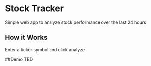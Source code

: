# Stock Tracker
 Simple web app to analyze stock performance over the last 24 hours


## How it Works
Enter a ticker symbol and click analyze


##Demo
TBD
